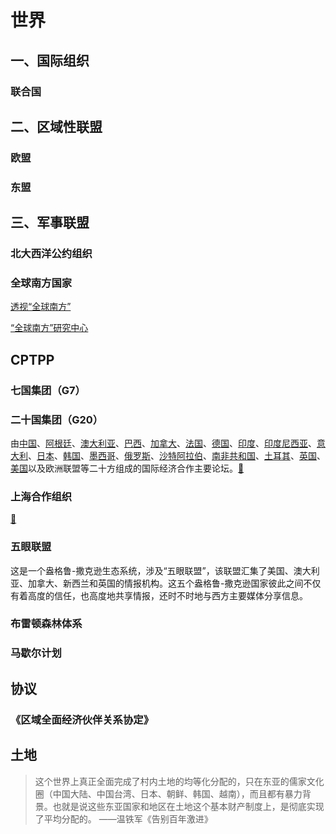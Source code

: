 # 世界


## 一、国际组织

### 联合国

## 二、区域性联盟

### 欧盟

### 东盟

## 三、军事联盟

### 北大西洋公约组织



### 全球南方国家

[透视“全球南方”](https://mp.weixin.qq.com/s/_Iqmi2nmMxbPhWCul7BVNg)

[“全球南方”研究中心](https://weibo.com/2656274875/Ol3RbhiZt)


## CPTPP

### 七国集团（G7）

### 二十国集团（G20）

由[中国](asia/China)、[阿根廷](south-america/Argentina)、[澳大利亚](oceania/Australia)、[巴西](south-america/Brazil)、[加拿大](north-america/Canada)、[法国](europ/French)、[德国](europ/Germany)、[印度](asia/India)、[印度尼西亚](asia/Indonesia)、[意大利](europ/Italy)、[日本](asia/Japan)、[韩国](asia/South-Korea)、[墨西哥](north-america/Mexica)、[俄罗斯](europ/Russia)、[沙特阿拉伯](asia/Saudi-Arabia)、[南非共和国](africa/South-Africa)、[土耳其](asia/Turkey)、[英国](europ/UK)、[美国](north-america/USA)以及欧洲联盟等二十方组成的国际经济合作主要论坛。[🔗](https://baike.baidu.com/item/%E4%BA%8C%E5%8D%81%E5%9B%BD%E9%9B%86%E5%9B%A2/4464059)

### 上海合作组织

[🔗](https://weibo.com/1699432410/Olxpbm11B)

### 五眼联盟

这是一个盎格鲁-撒克逊生态系统，涉及“五眼联盟”，该联盟汇集了美国、澳大利亚、加拿大、新西兰和英国的情报机构。这五个盎格鲁-撒克逊国家彼此之间不仅有着高度的信任，也高度地共享情报，还时不时地与西方主要媒体分享信息。

### 布雷顿森林体系

### 马歇尔计划







## 协议

### 《区域全面经济伙伴关系协定》


## 土地

> 这个世界上真正全面完成了村内土地的均等化分配的，只在东亚的儒家文化圈（中国大陆、中国台湾、日本、朝鲜、韩国、越南），而且都有暴力背景。也就是说这些东亚国家和地区在土地这个基本财产制度上，是彻底实现了平均分配的。 ——温铁军《告别百年激进》